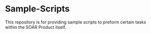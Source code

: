 # Sample-Scripts
This repository is for providing sample scripts to preform certain tasks within the SOAR Product itself.
